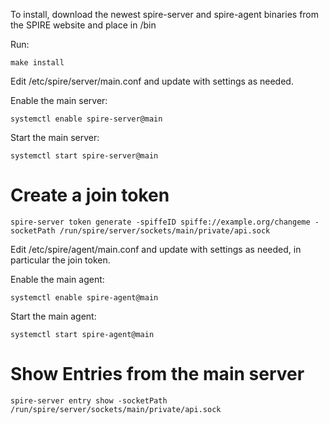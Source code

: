 To install, download the newest spire-server and spire-agent binaries from the SPIRE website and place in /bin

Run:
```
make install
```

Edit /etc/spire/server/main.conf and update with settings as needed.

Enable the main server:

```
systemctl enable spire-server@main
```

Start the main server:

```
systemctl start spire-server@main
```


# Create a join token
```
spire-server token generate -spiffeID spiffe://example.org/changeme -socketPath /run/spire/server/sockets/main/private/api.sock
```

Edit /etc/spire/agent/main.conf and update with settings as needed, in particular the join token.

Enable the main agent:

```
systemctl enable spire-agent@main
```

Start the main agent:

```
systemctl start spire-agent@main
```


# Show Entries from the main server
```
spire-server entry show -socketPath /run/spire/server/sockets/main/private/api.sock
```
